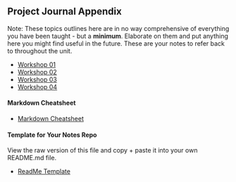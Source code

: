 ## Project Journal Appendix

Note: These topics outlines here are in no way comprehensive of everything you have been taught - but a **minimum**. Elaborate on them and put anything here you might find useful in the future. These are your notes to refer back to throughout the unit.

+ [Workshop 01](https://github.com/KyleGoslan/Digital-Media-Design/blob/master/Notes/01.md)
+ [Workshop 02](https://github.com/KyleGoslan/Digital-Media-Design/blob/master/Notes/02.md)
+ [Workshop 03](https://github.com/KyleGoslan/Digital-Media-Design/blob/master/Notes/03.md)
+ [Workshop 04](https://github.com/KyleGoslan/Digital-Media-Design/blob/master/Notes/04.md)

#### Markdown Cheatsheet
+ [Markdown Cheatsheet](https://guides.github.com/features/mastering-markdown/)

#### Template for Your Notes Repo
View the raw version of this file and copy + paste it into your own README.md file. 
+ [ReadMe Template](https://github.com/KyleGoslan/Digital-Media-Design/blob/master/Notes/Template.md)
